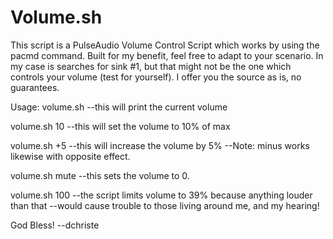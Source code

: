 Volume.sh
=====

This script is a PulseAudio Volume Control Script which works
by using the pacmd command. Built for my benefit, feel free to 
adapt to your scenario. In my case is searches for sink #1, but 
that might not be the one which controls your volume (test for
yourself). I offer you the source as is, no guarantees. 

Usage:
volume.sh <return>
--this will print the current volume

volume.sh 10 <return>
--this will set the volume to 10% of max

volume.sh +5 <return>
--this will increase the volume by 5%
--Note: minus works likewise with opposite effect.

volume.sh mute <return>
--this sets the volume to 0.

volume.sh 100 <return>
--the script limits volume to 39% because anything louder than that
--would cause trouble to those living around me, and my hearing!

God Bless!
--dchriste

